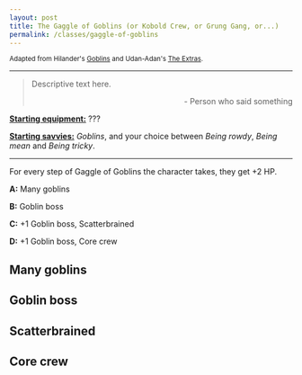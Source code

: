 ```yaml
---
layout: post
title: The Gaggle of Goblins (or Kobold Crew, or Grung Gang, or...)
permalink: /classes/gaggle-of-goblins
---
```

<small>Adapted from Hilander's [Goblins](https://saltygoo.github.io/class/specialist/many-goblins) and Udan-Adan's [The Extras](http://udan-adan.blogspot.com/2016/09/bx-class-extras.html).</small>

***

>Descriptive text here.
>
><p style="text-align: right">- Person who said something</p>

<b><u>Starting equipment:</u></b> ???

<b><u>Starting savvies:</u></b> <i>Goblins</i>, and your choice between <i>Being rowdy</i>, <i>Being mean</i> and <i>Being tricky</i>.

***

For every step of Gaggle of Goblins the character takes, they get +2 HP.

<b>A:</b> Many goblins

<b>B:</b> Goblin boss

<b>C:</b> +1 Goblin boss, Scatterbrained

<b>D:</b> +1 Goblin boss, Core crew

## Many goblins

## Goblin boss

## Scatterbrained

## Core crew
